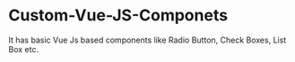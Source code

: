 # Custom-Vue-JS-Componets
It has basic Vue Js based components like Radio Button, Check Boxes, List Box etc.
